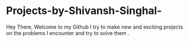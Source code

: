 # Projects-by-Shivansh-Singhal-
Hey There, Welcome to my Github I try to make new and exciting projects on the problems I encounter and try to solve them .
